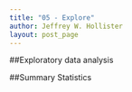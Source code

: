 ```yaml
---
title: "05 - Explore"
author: Jeffrey W. Hollister
layout: post_page
---
```


##Exploratory data analysis

##Summary Statistics
